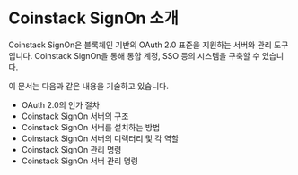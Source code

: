 # Coinstack SignOn 소개

Coinstack SignOn은 블록체인 기반의 OAuth 2.0 표준을 지원하는 서버와 관리 도구입니다. Coinstack SignOn을 통해 통합 계정, SSO 등의 시스템을 구축할 수 있습니다.

이 문서는 다음과 같은 내용을 기술하고 있습니다.

* OAuth 2.0의 인가 절차
* Coinstack SignOn 서버의 구조
* Coinstack SignOn 서버를 설치하는 방법 
* Coinstack SignOn 서버의 디렉터리 및 각 역할
* Coinstack SignOn 관리 명령
* Coinstack SignOn 서버 관리 명령

